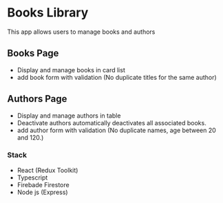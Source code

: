 # Books Library
This app allows users to manage books and authors

## Books Page
- Display and manage books in card list
- add book form with validation (No duplicate titles for the same author)

## Authors Page
-  Display and manage authors in table
-  Deactivate authors automatically deactivates all associated books.
- add author form with validation (No duplicate names, age between 20 and 120.)

### Stack
- React (Redux Toolkit)
- Typescript
- Firebade Firestore
- Node js (Express)
